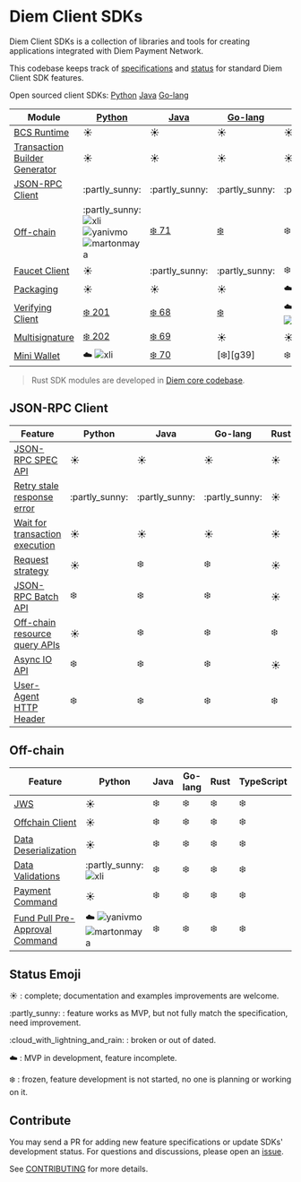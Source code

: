 # Diem Client SDKs

Diem Client SDKs is a collection of libraries and tools for creating applications integrated with Diem Payment Network.

This codebase keeps track of [specifications](specs) and [status](status.md) for standard Diem Client SDK features.

Open sourced client SDKs: [Python][l1] [Java][l2] [Go-lang][l3]

| Module                             | [Python][l1]                                    | [Java][l2]      | [Go-lang][l3]   | Rust                  | TypeScript      | C#          | C++                                 |
|------------------------------------|-------------------------------------------------|-----------------|-----------------|-----------------------|-----------------|-------------|-------------------------------------|
| [BCS Runtime][1]                   | :sunny:                                         | :sunny:         | :sunny:         | :sunny:               | :partly\_sunny: | :sunny:     | :sunny:                             |
| [Transaction Builder Generator][2] | :sunny:                                         | :sunny:         | :sunny:         | :sunny:               | :snowflake:     | :snowflake: | :partly\_sunny:                     |
| [JSON-RPC Client][3]               | :partly\_sunny:                                 | :partly\_sunny: | :partly\_sunny: | :partly\_sunny:       | :partly\_sunny: | :snowflake: | :cloud\_with\_lightning\_and\_rain: |
| [Off-chain][4]                     | :partly\_sunny: ![xli] ![yanivmo] ![martonmaya] | [:snowflake: 71][j71]     | [:snowflake:][g36]     | :snowflake:           | :snowflake:     | :snowflake: | :snowflake:                         |
| [Faucet Client][5]                 | :sunny:                                         | :partly\_sunny: | :partly\_sunny: | :snowflake:           | :partly\_sunny: | :snowflake: | :snowflake:                         |
| [Packaging][6]                     | :sunny:                                         | :sunny:         | :sunny:         | :cloud: ![bmwill]     | :snowflake:     | :snowflake: | :snowflake:                         |
| [Verifying Client][7]              | [:snowflake: 201][p201]                         | [:snowflake: 68][j68]     | [:snowflake:][g37]     | :cloud: ![anomalroil] | :snowflake:     | :snowflake: | :snowflake:                         |
| [Multisignature][8]                | [:snowflake: 202][p202]      | [:snowflake: 69][j69]     | :sunny:         | :sunny:               | :snowflake:     | :snowflake: | :snowflake:                         |
| [Mini Wallet][9]                   | :cloud: ![xli]                                  | [:snowflake: 70][j70]     | [:snowflake:][g39]     | :snowflake:           | :snowflake:     | :snowflake: | :snowflake:                         |


> Rust SDK modules are developed in [Diem core codebase](https://github.com/diem/diem).


## JSON-RPC Client

| Feature                              | Python          | Java            | Go-lang         | Rust        | TypeScript  |
|--------------------------------------|-----------------|-----------------|-----------------|-------------|-------------|
| [JSON-RPC SPEC API][c1]              | :sunny:         | :sunny:         | :sunny:         | :sunny:     | :sunny:     |
| [Retry stale response error][c2]     | :partly\_sunny: | :partly\_sunny: | :partly\_sunny: | :sunny:     | :cloud:     |
| [Wait for transaction execution][c3] | :sunny:         | :sunny:         | :sunny:         | :sunny:     | :sunny:     |
| [Request strategy][c4]               | :sunny:         | :snowflake:     | :snowflake:     | :sunny:     | :snowflake: |
| [JSON-RPC Batch API][c5]             | :snowflake:     | :snowflake:     | :snowflake:     | :sunny:     | :snowflake: |
| [Off-chain resource query APIs][c6]  | :sunny:         | :snowflake:     | :snowflake:     | :snowflake: | :snowflake: |
| [Async IO API][c7]                   | :snowflake:     | :snowflake:     | :snowflake:     | :sunny:     | :snowflake: |
| [User-Agent HTTP Header][c8]         | :snowflake:     | :snowflake:     | :snowflake:     | :snowflake: | :snowflake: |


## Off-chain

| Feature                              | Python                           | Java        | Go-lang     | Rust        | TypeScript  |
|--------------------------------------|----------------------------------|-------------|-------------|-------------|-------------|
| [JWS][o1]                            | :sunny:                          | :snowflake: | :snowflake: | :snowflake: | :snowflake: |
| [Offchain Client][o2]                | :sunny:                          | :snowflake: | :snowflake: | :snowflake: | :snowflake: |
| [Data Deserialization][o3]           | :sunny:                          | :snowflake: | :snowflake: | :snowflake: | :snowflake: |
| [Data Validations][o4]               | :partly\_sunny: ![xli]           | :snowflake: | :snowflake: | :snowflake: | :snowflake: |
| [Payment Command][o5]                | :sunny:                          | :snowflake: | :snowflake: | :snowflake: | :snowflake: |
| [Fund Pull Pre-Approval Command][o6] | :cloud: ![yanivmo] ![martonmaya] | :snowflake: | :snowflake: | :snowflake: | :snowflake: |


## Status Emoji

:sunny: : complete; documentation and examples improvements are welcome.

:partly\_sunny: : feature works as MVP, but not fully match the specification, need improvement.

:cloud\_with\_lightning\_and\_rain: : broken or out of dated.

:cloud: : MVP in development, feature incomplete.

:snowflake: : frozen, feature development is not started, no one is planning or working on it.

## Contribute

You may send a PR for adding new feature specifications or update SDKs' development status.
For questions and discussions, please open an [issue](https://github.com/diem/client-sdks/issues).

See [CONTRIBUTING](CONTRIBUTING.md) for more details.


[1]: specs/bcs_runtime.md
[2]: specs/transaction_builder_generator.md
[3]: #user-content-json-rpc-client
[4]: #user-content-off-chain
[5]: specs/faucet_client.md
[6]: specs/packaging.md
[7]: specs/verifying_client.md
[8]: https://github.com/diem/diem/tree/master/specifications/crypto#multi-signatures
[9]: specs/mini_wallet.md

[c1]: specs/json_rpc_client.md#user-content-json-rpc-spec-api
[c2]: specs/json_rpc_client.md#user-content-retry-stale-response-error
[c3]: specs/json_rpc_client.md#user-content-wait-for-transactoin-execution
[c4]: specs/json_rpc_client.md#user-content-request-strategy
[c5]: specs/json_rpc_client.md#user-content-json-rpc-batch-requests
[c6]: specs/json_rpc_client.md#user-content-off-chain-resource-query-apis
[c7]: specs/json_rpc_client.md#user-content-async-io
[c8]: specs/json_rpc_client.md#user-content-user-agent-http-header

[f1]: specs/faucet_client.md#user-content-mint-coins
[f2]: specs/faucet_client.md#user-content-create-dd-account

[o1]: specs/off_chain.md#user-content-jws
[o2]: specs/off_chain.md#user-content-offchain-client
[o3]: specs/off_chain.md#user-content-data-deserialization
[o4]: specs/off_chain.md#user-content-data-validations
[o5]: specs/off_chain.md#user-content-payment-command
[o6]: specs/off_chain.md#user-content-fund-pull-pre-approval-command

[l1]: https://github.com/diem/client-sdk-python
[l2]: https://github.com/diem/client-sdk-java
[l3]: https://github.com/diem/client-sdk-go

[xli]: https://github.com/xli.png?size=20 "@xli"
[bmwill]: https://github.com/bmwill.png?size=20 "@bmwill"
[anomalroil]: https://github.com/anomalroil.png?size=20 "@anomalroil"
[yanivmo]: https://github.com/yanivmo.png?size=20 "@yanivmo"
[martonmaya]: https://github.com/martonmaya.png?size=20 "@martonmaya"


[p201]: https://github.com/diem/client-sdk-python/issues/201
[p202]: https://github.com/diem/client-sdk-python/issues/202

[j68]: https://github.com/diem/client-sdk-java/issues/68
[j69]: https://github.com/diem/client-sdk-java/issues/69
[j70]: https://github.com/diem/client-sdk-java/issues/70
[j71]: https://github.com/diem/client-sdk-java/issues/71

[g36]: https://github.com/diem/client-sdk-go/issues/36
[g37]: https://github.com/diem/client-sdk-go/issues/37
[g38]: https://github.com/diem/client-sdk-go/issues/38
